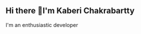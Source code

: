 ## Hi there 👋I'm Kaberi Chakrabartty
<p>I'm an enthusiastic developer </p>


<!--
**kaberichakrabartty/kaberichakrabartty** is a ✨ _special_ ✨ repository because its `README.md` (this file) appears on your GitHub profile.

